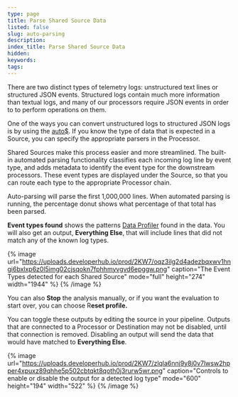 ```yaml
---
type: page
title: Parse Shared Source Data
listed: false
slug: auto-parsing
description: 
index_title: Parse Shared Source Data
hidden: 
keywords: 
tags: 
---
```


There are two distinct types of telemetry logs: unstructured text lines or structured JSON events. Structured logs contain much more information than textual logs, and many of our processors require JSON events in order to to perform operations on them.

One of the ways you can convert unstructured logs to structured JSON logs is by using the [auto$](/telemetry-pipelines/parse-sequentially-processor). If you know the type of data that is expected in a Source, you can specify the appropriate parsers in the Processor.

Shared Sources make this process easier and more streamlined. The built-in automated parsing functionality classifies each incoming log line by event type, and adds metadata to identify the event type for the downstream processors. These event types are displayed under the Source, so that you can route each type to the appropriate Processor chain.

Auto-parsing will parse the first 1,000,000 lines. When automated parsing is running, the percentage donut shows what percentage of that total has been parsed.

**Event types found** shows the patterns [Data Profiler](/telemetry-pipelines/data-profiling) found in the data. You will also get an output, **Everything Else**, that will include lines that did not match any of the known log types.

{% image url="https://uploads.developerhub.io/prod/2KW7/oqz3ilg2d4adezbqxwv1hngi6bxlxp6z0l5img02cjsqokn7fphhmyvgvd6epggw.png" caption="The Event Types detected for each Shared Source" mode="full" height="274" width="1944" %}
{% /image %}

You can also **Stop** the analysis manually, or if you want the evaluation to start over, you can choose R**eset profile.**

You can toggle these outputs by editing the source in your pipeline. Outputs that are connected to a Processor or Destination may not be disabled, until that connection is removed. Disabling an output will send the data that would have matched to **Everything Else**.

{% image url="https://uploads.developerhub.io/prod/2KW7/zlqla6nnj9y8j0v7lwsw2hpper4xpuxz89qhhe5p502cbtqkt8qoth0j3rurw5wr.png" caption="Controls to enable or disable the output for a detected log type" mode="600" height="194" width="522" %}
{% /image %}